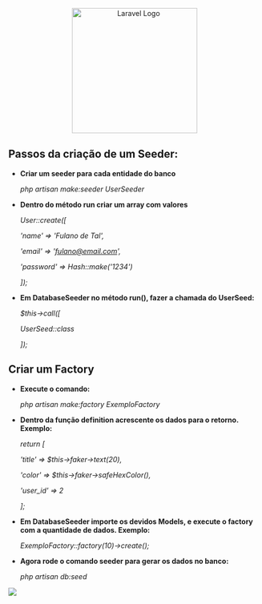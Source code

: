 <p align="center"><a href="https://laravel.com" target="_blank"><img src="https://raw.githubusercontent.com/laravel/art/master/logo-lockup/5%20SVG/2%20CMYK/1%20Full%20Color/laravel-logolockup-cmyk-red.svg" width="250" alt="Laravel Logo"></a></p>



## Passos da criação de um Seeder:

- **Criar um seeder para cada entidade do banco** 

   _php artisan make:seeder UserSeeder_
 
 - **Dentro do método run criar um array com valores**
 
      _User::create([_ 

     _'name' => 'Fulano de Tal',_ 

     _'email' => '[fulano@email.com]()',_ 

     _'password' => Hash::make('1234')_ 

     _]);_ 
     
  - **Em DatabaseSeeder no método run(), fazer a chamada do UserSeed:** 
  
      _$this->call([_ 

      _UserSeed::class_ 

      _]);_

## Criar um Factory

- **Execute o comando:**

    _php artisan make:factory ExemploFactory_

- **Dentro da função definition acrescente os dados para o retorno. Exemplo:**

    _return [_ 

    _'title' => $this->faker->text(20),_  

    _'color' => $this->faker->safeHexColor(),_

    _'user_id' => 2_ 

    _];_ 
    
 - **Em DatabaseSeeder importe os devidos Models, e execute o factory com a quantidade de dados. Exemplo:**
    
    _ExemploFactory::factory(10)->create();_
    
 - **Agora rode o comando seeder para gerar os dados no banco:**
 
   _php artisan db:seed_

<img src="https://user-images.githubusercontent.com/67653921/232567658-4e0a3ddb-51e1-4574-9e57-b2a722bfd664.png">

    
 

